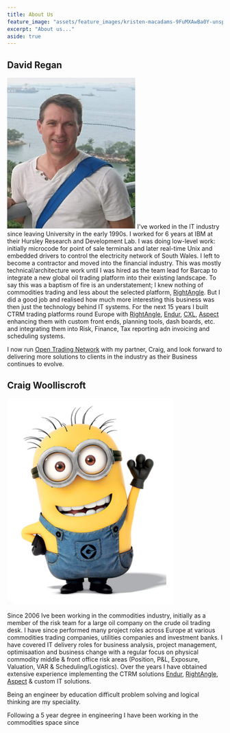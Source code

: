 ```yaml
---
title: About Us
feature_image: "assets/feature_images/kristen-macadams-9FuMXAwBa0Y-unsplash.jpg"
excerpt: "About us..."
aside: true
---
```



## David Regan
![](/assets/images/dmr.png)
I've worked in the IT industry since leaving University in the early 1990s. I worked for 6 years at IBM at their Hursley Research and Development Lab. I was doing low-level work: initially microcode for point of sale terminals and later real-time Unix and embedded drivers to control the electricity network of South Wales. I left to become a contractor and moved into the financial industry. This was mostly technical/architecture work until I was hired as the team lead for Barcap to integrate a new global oil trading platform into their existing landscape. To say this was a baptism of fire is an understatement; I knew nothing of commodities trading and less about the selected platform, [RightAngle]. But I did a good job and realised how much more interesting this business was then just the technology behind IT systems. For the next 15 years I built CTRM trading platforms round Europe with [RightAngle], [Endur], [CXL], [Aspect] enhancing them with custom front ends, planning tools, dash boards, etc. and integrating them into Risk, Finance, Tax reporting adn invoicing and scheduling systems.

I now run [Open Trading Network] with my partner, Craig, and look forward to delivering more solutions to clients in the industry as their Business continues to evolve.

## Craig Woolliscroft
![](/assets/images/minion.png)

Since 2006 Ive been working in the commodities industry, initially as a member of the risk team for a large oil company on the crude oil trading desk. I have since performed many project roles across Europe at various commodities trading companies, utilities companies and investment banks. I have covered IT delivery roles for business analysis, project management, optimisaation and business change with a regular focus on physical commodity middle & front office risk areas (Position, P&L, Exposure, Valuation, VAR & Scheduling/Logistics).
Over the years I have obtained extensive experience implementing the CTRM solutions [Endur], [RightAngle], [Aspect] & custom IT solutions.




Being an engineer by education difficult problem solving and logical thinking are my speciality.


Following a 5 year degree in engineering I have been working in the commodities space since 





[Open Trading Network]: {{site.url}}
[RightAngle]: https://openlink.com/en/solutions/products/software/rightangle/
[Endur]: https://openlink.com/en/solutions/products/software/endur/
[CXL]: https://www.tpt.com/products/
[Aspect]: https://aspectenterprise.com/